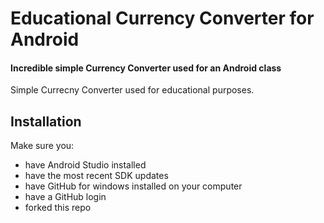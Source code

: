 # Educational Currency Converter for Android
#### Incredible simple Currency Converter used for an Android class
Simple Currecny Converter used for educational purposes.

## Installation

Make sure you:

* have Android Studio installed
* have the most recent SDK updates
* have GitHub for windows installed on your computer
* have a GitHub login
* forked this repo
